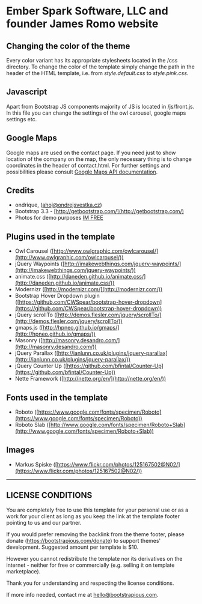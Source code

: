 # Ember Spark Software, LLC and founder James Romo website


## Changing the color of the theme

Every color variant has its appropriate stylesheets located in the /css directory. To change the color of the template simply change the path in the header of the HTML template, i.e. from *style.default.css* to *style.pink.css*.


## Javascript

Apart from Bootstrap JS components majority of JS is located in /js/front.js. In this file you can change the settings of the owl carousel, google maps settings etc.

## Google Maps

Google maps are used on the contact page. If you need just to show location of the company on the map, the only necessary thing is to change coordinates in the header of contact.html. For further settings and possibilities please consult [Google Maps API documentation](https://developers.google.com/maps/documentation/javascript/).

## Credits
- ondrique, (ahoj@ondrejsvestka.cz)
- Bootstrap 3.3 - [http://getbootstrap.com/](http://getbootstrap.com/)
- Photos for demo purposes [IM FREE](http://www.imcreator.com/free)

## Plugins used in the template

- Owl Carousel ([http://www.owlgraphic.com/owlcarousel/](http://www.owlgraphic.com/owlcarousel/))
- jQuery Waypoints ([http://imakewebthings.com/jquery-waypoints/](http://imakewebthings.com/jquery-waypoints/))
- animate.css ([http://daneden.github.io/animate.css/](http://daneden.github.io/animate.css/))
- Modernizr ([http://modernizr.com/](http://modernizr.com/))
- Bootstrap Hover Dropdown plugin ([https://github.com/CWSpear/bootstrap-hover-dropdown](https://github.com/CWSpear/bootstrap-hover-dropdown))
- jQuery scrollTo ([http://demos.flesler.com/jquery/scrollTo/](http://demos.flesler.com/jquery/scrollTo/))
- gmaps.js ([http://hpneo.github.io/gmaps/](http://hpneo.github.io/gmaps/))
- Masonry ([http://masonry.desandro.com/](http://masonry.desandro.com/))
- jQuery Parallax ([http://ianlunn.co.uk/plugins/jquery-parallax](http://ianlunn.co.uk/plugins/jquery-parallax/))
- jQuery Counter Up ([https://github.com/bfintal/Counter-Up](https://github.com/bfintal/Counter-Up))
- Nette Framework ([http://nette.org/en/](http://nette.org/en/))


## Fonts used in the template

- Roboto ([https://www.google.com/fonts/specimen/Roboto](https://www.google.com/fonts/specimen/Roboto))
- Roboto Slab ([http://www.google.com/fonts/specimen/Roboto+Slab](http://www.google.com/fonts/specimen/Roboto+Slab))

## Images

- Markus Spiske ([https://www.flickr.com/photos/125167502@N02/](https://www.flickr.com/photos/125167502@N02/))

---------------------
 LICENSE CONDITIONS
---------------------

You are completely free to use this template for your personal use or as a work for your client as long as you keep the link at the template footer pointing to us and our partner.

If you would prefer removing the backlink from the theme footer, please donate (https://bootstrapious.com/donate) to support themes' development. Suggested amount per template is $10.

However you cannot redistribute the template nor its derivatives on the internet - neither for free or commercially (e.g. selling it on template marketplace).

Thank you for understanding and respecting the license conditions.

If more info needed, contact me at hello@bootstrapious.com.
